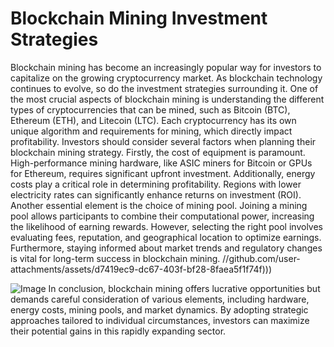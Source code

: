 # Blockchain Mining Investment Strategies
Blockchain mining has become an increasingly popular way for investors to capitalize on the growing cryptocurrency market. As blockchain technology continues to evolve, so do the investment strategies surrounding it. One of the most crucial aspects of blockchain mining is understanding the different types of cryptocurrencies that can be mined, such as Bitcoin (BTC), Ethereum (ETH), and Litecoin (LTC). Each cryptocurrency has its own unique algorithm and requirements for mining, which directly impact profitability.
Investors should consider several factors when planning their blockchain mining strategy. Firstly, the cost of equipment is paramount. High-performance mining hardware, like ASIC miners for Bitcoin or GPUs for Ethereum, requires significant upfront investment. Additionally, energy costs play a critical role in determining profitability. Regions with lower electricity rates can significantly enhance returns on investment (ROI).
Another essential element is the choice of mining pool. Joining a mining pool allows participants to combine their computational power, increasing the likelihood of earning rewards. However, selecting the right pool involves evaluating fees, reputation, and geographical location to optimize earnings. Furthermore, staying informed about market trends and regulatory changes is vital for long-term success in blockchain mining.
 //github.com/user-attachments/assets/d7419ec9-dc67-403f-bf28-8faea5f1f74f)))

![Image](https://github.com/user-attachments/assets/d7419ec9-dc67-403f-bf28-8faea5f1f74f)
In conclusion, blockchain mining offers lucrative opportunities but demands careful consideration of various elements, including hardware, energy costs, mining pools, and market dynamics. By adopting strategic approaches tailored to individual circumstances, investors can maximize their potential gains in this rapidly expanding sector.
